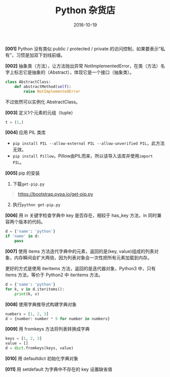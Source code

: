 ﻿---
layout: post
title:  "Python 杂货店"
date:   2016-10-19
excerpt: "记录一点。"
project: true
tags: [Python, 杂货]
feature: https://pypi.python.org/static/images/python-logo.png
comments: true
---
**[001]** Python 没有类似 public / protected / private 的访问控制，如果要表示“私有”，习惯是加双下划线前缀。

**[002]** 抽象类（方法），让方法抛出异常 NotImplementedError，在类（方法）名字上标志它是抽象的（Abstract），体现它是一个接口（抽象类）。
``` python
class AbstractClass:  
    def abstractMethod(self): 
    	raise NotImplementedError  
```
不过依然可以实例化 AbstractClass。

**[003]** 定义1个元素的元组（tuple）
``` python
t = (1,) 
```

**[004]** 应用 PIL 类库
- `pip install PIL --allow-external PIL --allow-unverified PIL`，此方法无效。
- `pip install Pillow`，Pillow由PIL而来，所以该导入该库并使用`import PIL`。

**[005]** pip 的安装
1. 下载`get-pip.py`
> https://bootstrap.pypa.io/get-pip.py
2. 执行`python get-pip.py`

**[006]** 用 in 关键字检查字典中 key 是否存在，相较于 has_key 方法，in 同时兼容两个版本的代码。
``` python
d = {'name': 'python'}
if 'name' in d:
    pass

```

**[007]** 使用 items 方法迭代字典中的元素，返回的是(key, value)组成的列表对象，内存瞬间会扩大两倍，因为列表对象会一次性把所有元素加载到内存。

更好的方式是使用 iteritems 方法，返回的是迭代器对象，Python3 中，只有 items 方法，等价于 Python2 中 iteritems 方法。
``` python
d = {'name': 'python'}
for k, v in d.iteritems():
    print(k, v)
```

**[008]** 使用字典推导式构建字典对象
``` python
numbers = [1, 2, 3]
d = {number: number * 9 for number in numbers}
```

**[009]** 用 fromkeys 方法将列表转换成字典
``` python
keys = [1, 2, 3]
value = []
d = dict.fromkeys(keys, value)
```

**[010]** 用 defaultdict 初始化字典对象


**[011]** 用 setdefault 为字典中不存在的 key 设置缺省值
